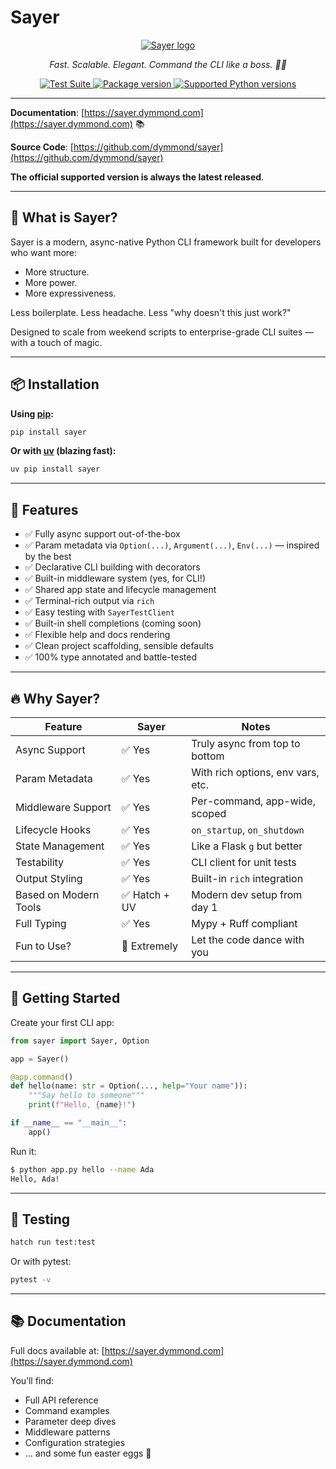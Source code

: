 # Sayer

<p align="center">
  <a href="https://sayer.dymmond.com"><img src="https://res.cloudinary.com/tarsild/image/upload/v1747661493/packages/Sayer/Logo/w8bq4nqcphyd99kns0wl.svg" alt='Sayer logo'></a>
</p>

<p align="center">
    <em>Fast. Scalable. Elegant. Command the CLI like a boss. 🧙‍♂️</em>
</p>

<p align="center">
<a href="https://github.com/dymmond/sayer/actions/workflows/test-suite.yml/badge.svg?event=push&branch=main" target="_blank">
    <img src="https://github.com/dymmond/sayer/actions/workflows/test-suite.yml/badge.svg?event=push&branch=main" alt="Test Suite">
</a>

<a href="https://pypi.org/project/sayer" target="_blank">
    <img src="https://img.shields.io/pypi/v/sayer?color=%2334D058&label=pypi%20package" alt="Package version">
</a>

<a href="https://pypi.org/project/sayer" target="_blank">
    <img src="https://img.shields.io/pypi/pyversions/sayer.svg?color=%2334D058" alt="Supported Python versions">
</a>
</p>

---

**Documentation**: [https://sayer.dymmond.com](https://sayer.dymmond.com) 📚

**Source Code**: [https://github.com/dymmond/sayer](https://github.com/dymmond/sayer)

**The official supported version is always the latest released**.

---

## 🤔 What is Sayer?

Sayer is a modern, async-native Python CLI framework built for developers who want more:

- More structure.
- More power.
- More expressiveness.

Less boilerplate. Less headache. Less "why doesn't this just work?"

Designed to scale from weekend scripts to enterprise-grade CLI suites — with a touch of magic.

---

## 📦 Installation

**Using [pip](https://pip.pypa.io/):**

```bash
pip install sayer
```

**Or with [uv](https://github.com/astral-sh/uv) (blazing fast):**

```bash
uv pip install sayer
```

---

## 🧩 Features

* ✅ Fully async support out-of-the-box
* ✅ Param metadata via `Option(...)`, `Argument(...)`, `Env(...)` — inspired by the best
* ✅ Declarative CLI building with decorators
* ✅ Built-in middleware system (yes, for CLI!)
* ✅ Shared app state and lifecycle management
* ✅ Terminal-rich output via `rich`
* ✅ Easy testing with `SayerTestClient`
* ✅ Built-in shell completions (coming soon)
* ✅ Flexible help and docs rendering
* ✅ Clean project scaffolding, sensible defaults
* ✅ 100% type annotated and battle-tested

---

## 🔥 Why Sayer?

| Feature               | Sayer        | Notes                             |
| --------------------- | ------------ | --------------------------------- |
| Async Support         | ✅ Yes        | Truly async from top to bottom    |
| Param Metadata        | ✅ Yes        | With rich options, env vars, etc. |
| Middleware Support    | ✅ Yes        | Per-command, app-wide, scoped     |
| Lifecycle Hooks       | ✅ Yes        | `on_startup`, `on_shutdown`       |
| State Management      | ✅ Yes        | Like a Flask `g` but better       |
| Testability           | ✅ Yes        | CLI client for unit tests         |
| Output Styling        | ✅ Yes        | Built-in `rich` integration       |
| Based on Modern Tools | ✅ Hatch + UV | Modern dev setup from day 1       |
| Full Typing           | ✅ Yes        | Mypy + Ruff compliant             |
| Fun to Use?           | 🕺 Extremely | Let the code dance with you       |

---

## 🚀 Getting Started

Create your first CLI app:

```python
from sayer import Sayer, Option

app = Sayer()

@app.command()
def hello(name: str = Option(..., help="Your name")):
    """Say hello to someone"""
    print(f"Hello, {name}!")

if __name__ == "__main__":
    app()
```

Run it:

```bash
$ python app.py hello --name Ada
Hello, Ada!
```

---

## 🧪 Testing

```bash
hatch run test:test
```

Or with pytest:

```bash
pytest -v
```

---

## 📚 Documentation

Full docs available at: [https://sayer.dymmond.com](https://sayer.dymmond.com)

You’ll find:

* Full API reference
* Command examples
* Parameter deep dives
* Middleware patterns
* Configuration strategies
* ... and some fun easter eggs 🐣
